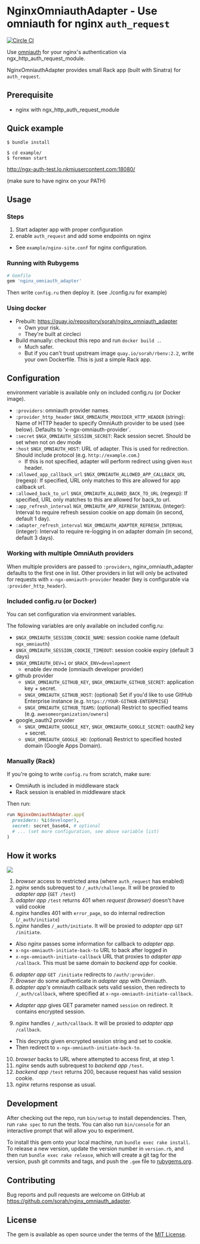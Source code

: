 # NginxOmniauthAdapter - Use omniauth for nginx `auth_request` 

[![Circle CI](https://circleci.com/gh/sorah/nginx_omniauth_adapter.svg?style=svg)](https://circleci.com/gh/sorah/nginx_omniauth_adapter)

Use [omniauth](https://github.com/intridea/omniauth) for your nginx's authentication via ngx_http_auth_request_module.

NginxOmniauthAdapter provides small Rack app (built with Sinatra) for `auth_request`.

## Prerequisite

- nginx with ngx_http_auth_request_module

## Quick example

```
$ bundle install

$ cd example/
$ foreman start
```

http://ngx-auth-test.lo.nkmiusercontent.com:18080/

(make sure to have nginx on your PATH)

## Usage

### Steps

1. Start adapter app with proper configuration
2. enable `auth_request` and add some endpoints on nginx
  - See `example/nginx-site.conf` for nginx configuration.

### Running with Rubygems

```ruby
# Gemfile
gem 'nginx_omniauth_adapter'
```

Then write `config.ru` then deploy it. (see ./config.ru for example)

### Using docker

- Prebuilt: https://quay.io/repository/sorah/nginx_omniauth_adapter
  - Own your risk.
  - They're built at circleci
- Build manually: checkout this repo and run `docker build .`.
  - Much safer.
  - But if you can't trust upstream image `quay.io/sorah/rbenv:2.2`, write your own Dockerfile. This is just a simple Rack app.

## Configuration

environment variable is available only on included config.ru (or Docker image).

- `:providers`: omniauth provider names.
- `:provider_http_header` `$NGX_OMNIAUTH_PROVIDER_HTTP_HEADER` (string): Name of HTTP header to specify OmniAuth provider to be used (see below). Defaults to 'x-ngx-omniauth-provider`.
- `:secret` `$NGX_OMNIAUTH_SESSION_SECRET`: Rack session secret. Should be set when not on dev mode
- `:host` `$NGX_OMNIAUTH_HOST`: URL of adapter. This is used for redirection. Should include protocol (e.g. `http://example.com`.)
  - If this is not specified, adapter will perform redirect using given `Host` header.
- `:allowed_app_callback_url` `$NGX_OMNIAUTH_ALLOWED_APP_CALLBACK_URL` (regexp): If specified, URL only matches to this are allowed for app callback url.
- `:allowed_back_to_url` `$NGX_OMNIAUTH_ALLOWED_BACK_TO_URL` (regexp): If specified, URL only matches to this are allowed for back_to url.
- `:app_refresh_interval` `NGX_OMNIAUTH_APP_REFRESH_INTERVAL` (integer): Interval to require refresh session cookie on app domain (in second, default 1 day).
- `:adapter_refresh_interval` `NGX_OMNIAUTH_ADAPTER_REFRESH_INTERVAL` (integer): Interval to require re-logging in on adapter domain (in second, default 3 days).

### Working with multiple OmniAuth providers

When multiple providers are passed to `:providers`, nginx_omniauth_adapter defaults to the first one in list.
Other providers in list will only be activated for requests with `x-ngx-omniauth-provider` header (key is configurable via `:provider_http_header`).

### Included config.ru (or Docker)

You can set configuration via environment variables.

The following variables are only available on included config.ru:

- `$NGX_OMNIAUTH_SESSION_COOKIE_NAME`: session cookie name (default `ngx_omniauth`)
- `$NGX_OMNIAUTH_SESSION_COOKIE_TIMEOUT`: session cookie expiry (default 3 days)
- `$NGX_OMNIAUTH_DEV=1` or `$RACK_ENV=development`
  - enable dev mode (omniauth developer provider)
- github provider
  - `$NGX_OMNIAUTH_GITHUB_KEY`, `$NGX_OMNIAUTH_GITHUB_SECRET`: application key + secret.
  - `$NGX_OMNIAUTH_GITHUB_HOST`: (optional) Set if you'd like to use GitHub Enterprise instance (e.g. `https://YOUR-GITHUB-ENTERPRISE`)
  - `$NGX_OMNIAUTH_GITHUB_TEAMS`: (optional) Restrict to specified teams (e.g. `awesomeorganization/owners`)
- google_oauth2 provider
  - `$NGX_OMNIAUTH_GOOGLE_KEY`, `$NGX_OMNIAUTH_GOOGLE_SECRET`: oauth2 key + secret.
  - `$NGX_OMNIAUTH_GOOGLE_HD`: (optional) Restrict to specified hosted domain (Google Apps Domain).



### Manually (Rack)

If you're going to write `config.ru` from scratch, make sure:

- OmniAuth is included in middleware stack
- Rack session is enabled in middleware stack

Then run:

``` ruby
run NginxOmniauthAdapter.app(
  providers: %i(developer),
  secret: secret_base64, # optional
  # ... (set more configuration, see above variable list)
)
```

## How it works

![](http://img.sorah.jp/2015-10-08_22.55_2s4hy.png)

1. _browser_ access to restricted area (where `auth_request` has enabled)
2. _nginx_ sends subrequest to `/_auth/challenge`. It will be proxied to _adapter app_ (`GET /test`)
3. _adapter app_ `/test` returns 401 when _request (browser)_ doesn't have valid cookie
4. _nginx_ handles 401 with `error_page`, so do internal redirection (`/_auth/initiate`)
5. _nginx_ handles `/_auth/initiate`. It will be proxied to _adapter app_ `GET /initiate`.
  - Also _nginx_ passes some information for callback to _adapter app._
  - `x-ngx-omniauth-initiate-back-to` URL to back after logged in
  - `x-ngx-omniauth-initiate-callback` URL that proxies to _adapter app_ `/callback`. This must be same domain to _backend app_ for cookie.
6. _adapter app_ `GET /initiate` redirects to `/auth/:provider`.
7. _Browser_ do some authenticate in _adapter app_ with Omniauth.
8. _adapter app's_ omniauth callback sets valid session, then redirects to `/_auth/callback`, where specified at `x-ngx-omniauth-initiate-callback`.
  - _Adapter app_ gives GET parameter named `session` on redirect. It contains encrypted session.
9. _nginx_ handles `/_auth/callback`. It will be proxied to _adapter app_ `/callback`.
  - This decrypts given encrypted session string and set to cookie.
  - Then redirect to `x-ngx-omniauth-initiate-back-to`.
10. _browser_ backs to URL where attempted to access first, at step 1.
11. _nginx_ sends auth subrequest to _backend app_ `/test`.
12. _backend app_ `/test` returns 200, because request has valid session cookie.
13. _nginx_ returns response as usual.

## Development

After checking out the repo, run `bin/setup` to install dependencies. Then, run `rake spec` to run the tests. You can also run `bin/console` for an interactive prompt that will allow you to experiment.

To install this gem onto your local machine, run `bundle exec rake install`. To release a new version, update the version number in `version.rb`, and then run `bundle exec rake release`, which will create a git tag for the version, push git commits and tags, and push the `.gem` file to [rubygems.org](https://rubygems.org).

## Contributing

Bug reports and pull requests are welcome on GitHub at https://github.com/sorah/nginx_omniauth_adapter.


## License

The gem is available as open source under the terms of the [MIT License](http://opensource.org/licenses/MIT).

